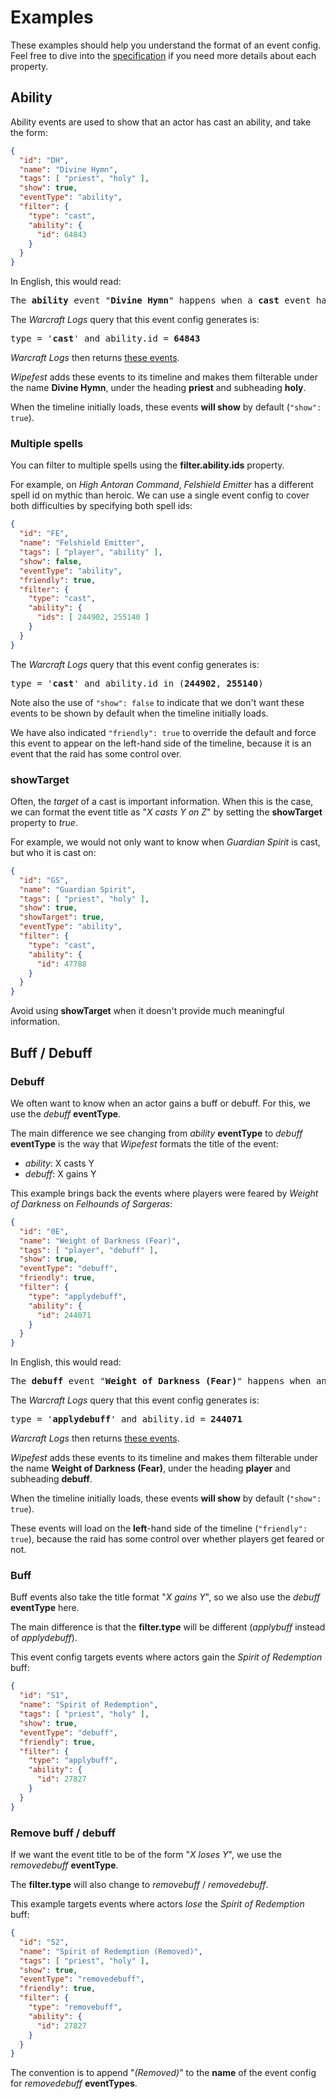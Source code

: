 # Examples

These examples should help you understand the format of an event config.
Feel free to dive into the [specification](specification)
if you need more details about each property.

## Ability

Ability events are used to show that an actor has cast an ability,
and take the form:

```json
{
  "id": "DH",
  "name": "Divine Hymn",
  "tags": [ "priest", "holy" ],
  "show": true,
  "eventType": "ability",
  "filter": {
    "type": "cast",
    "ability": {
      "id": 64843
    }
  }
}
```

In English, this would read:

<pre>
The <b>ability</b> event "<b>Divine Hymn</b>" happens when a <b>cast</b> event has an ability id of <b>64843</b>.
</pre>

The *Warcraft Logs* query that this event config generates is:

<pre>
type = '<b>cast</b>' and ability.id = <b>64843</b>
</pre>

*Warcraft Logs* then returns [these events](https://www.warcraftlogs.com/reports/cJtAzp6k8G2fTCNm#fight=8&view=events&pins=2%24Off%24%23909049%24expression%24type%20%3D%20'cast'%20and%20ability.id%20%3D%2064843).

*Wipefest* adds these events to its timeline
and makes them filterable under the name **Divine Hymn**,
under the heading **priest** and subheading **holy**.

When the timeline initially loads, these events **will show** by default (`"show": true`).

### Multiple spells

You can filter to multiple spells using the **filter.ability.ids** property.

For example, on *High Antoran Command*,
*Felshield Emitter* has a different spell id on mythic than heroic.
We can use a single event config to cover both difficulties by specifying both spell ids:

```json
{
  "id": "FE",
  "name": "Felshield Emitter",
  "tags": [ "player", "ability" ],
  "show": false,
  "eventType": "ability",
  "friendly": true,
  "filter": {
    "type": "cast",
    "ability": {
      "ids": [ 244902, 255140 ]
    }
  }
}
```

The *Warcraft Logs* query that this event config generates is:

<pre>
type = '<b>cast</b>' and ability.id in (<b>244902</b>, <b>255140</b>)
</pre>

Note also the use of `"show": false` to indicate that we don't want these events
to be shown by default when the timeline initially loads.

We have also indicated `"friendly": true` to override the default
and force this event to appear on the left-hand side of the timeline,
because it is an event that the raid has some control over.

### showTarget

Often, the *target* of a cast is important information.
When this is the case,
we can format the event title as "*X casts Y on Z*"
by setting the **showTarget** property to *true*.

For example, we would not only want to know when *Guardian Spirit* is cast,
but who it is cast on:

```json
{
  "id": "GS",
  "name": "Guardian Spirit",
  "tags": [ "priest", "holy" ],
  "show": true,
  "showTarget": true,
  "eventType": "ability",
  "filter": {
    "type": "cast",
    "ability": {
      "id": 47788
    }
  }
}
```

Avoid using **showTarget** when it doesn't provide much meaningful information.

## Buff / Debuff

### Debuff

We often want to know when an actor gains a buff or debuff.
For this, we use the *debuff* **eventType**.

The main difference we see changing from *ability* **eventType** to *debuff* **eventType**
is the way that *Wipefest* formats the title of the event:

* *ability*: X casts Y
* *debuff*: X gains Y

This example brings back the events where players were feared by *Weight of Darkness*
on *Felhounds of Sargeras*:

```json
{
  "id": "0E",
  "name": "Weight of Darkness (Fear)",
  "tags": [ "player", "debuff" ],
  "show": true,
  "eventType": "debuff",
  "friendly": true,
  "filter": {
    "type": "applydebuff",
    "ability": {
      "id": 244071
    }
  }
}
```

In English, this would read:

<pre>
The <b>debuff</b> event "<b>Weight of Darkness (Fear)</b>" happens when an <b>applydebuff</b> event has an ability id of <b>244071</b>.
</pre>

The *Warcraft Logs* query that this event config generates is:

<pre>
type = '<b>applydebuff</b>' and ability.id = <b>244071</b>
</pre>

*Warcraft Logs* then returns [these events](https://www.warcraftlogs.com/reports/DvFYmpzcBGa46VxJ#fight=9&view=events&pins=2%24Off%24%23244F4B%24expression%24type%20%3D%20'applydebuff'%20and%20ability.id%20%3D%20244071).

*Wipefest* adds these events to its timeline
and makes them filterable under the name **Weight of Darkness (Fear)**,
under the heading **player** and subheading **debuff**.

When the timeline initially loads, these events **will show** by default (`"show": true`).

These events will load on the **left**-hand side of the timeline (`"friendly": true`),
because the raid has some control over whether players get feared or not.

### Buff

Buff events also take the title format "*X gains Y*",
so we also use the *debuff* **eventType** here.

The main difference is that the **filter.type** will be different
(*applybuff* instead of *applydebuff*).

This event config targets events where actors gain the *Spirit of Redemption* buff:

```json
{
  "id": "S1",
  "name": "Spirit of Redemption",
  "tags": [ "priest", "holy" ],
  "show": true,
  "eventType": "debuff",
  "friendly": true,
  "filter": {
    "type": "applybuff",
    "ability": {
      "id": 27827
    }
  }
}
```

### Remove buff / debuff

If we want the event title to be of the form "*X loses Y*",
we use the *removedebuff* **eventType**.

The **filter.type** will also change to *removebuff* / *removedebuff*.

This example targets events where actors *lose* the *Spirit of Redemption* buff:

```json
{
  "id": "S2",
  "name": "Spirit of Redemption (Removed)",
  "tags": [ "priest", "holy" ],
  "show": true,
  "eventType": "removedebuff",
  "friendly": true,
  "filter": {
    "type": "removebuff",
    "ability": {
      "id": 27827
    }
  }
}
```

The convention is to append "*(Removed)*" to the **name** of the event config
for *removedebuff* **eventTypes**.